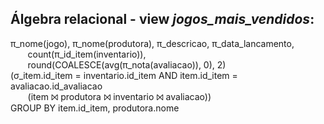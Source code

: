 ## Álgebra relacional - view *jogos_mais_vendidos*:

π_nome(jogo), π_nome(produtora), π_descricao, π_data_lancamento, <br/>
&nbsp;&nbsp;&nbsp;&nbsp;&nbsp;&nbsp;   count(π_id_item(inventario)), <br/>
&nbsp;&nbsp;&nbsp;&nbsp;&nbsp;&nbsp;   round(COALESCE(avg(π_nota(avaliacao)), 0), 2) <br/>
(σ_item.id_item = inventario.id_item AND item.id_item = avaliacao.id_avaliacao <br/>
&nbsp;&nbsp;&nbsp;&nbsp;&nbsp;&nbsp;   (item ⨝ produtora ⨝ inventario ⨝ avaliacao)) <br/>
GROUP BY item.id_item, produtora.nome 
